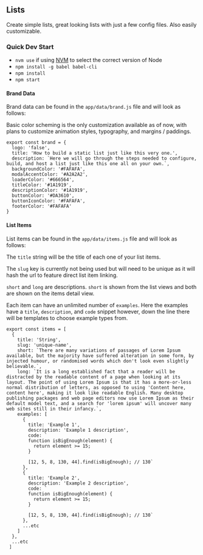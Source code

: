 Lists
------
Create simple lists, great looking lists with just a few config files. Also easily customizable.

### Quick Dev Start
* `nvm use` if using [NVM](https://github.com/creationix/nvm) to select the correct version of Node
* `npm install -g babel babel-cli`
* `npm install`
* `npm start`

#### Brand Data
Brand data can be found in the `app/data/brand.js` file and will look as follows:

Basic color scheming is the only customization available as of now, with plans to customize animation styles, typography, and margins / paddings.

```
export const brand = {
  logo: 'false',
  title: 'How to build a static list just like this very one.',
  description: `Here we will go through the steps needed to configure, build, and host a list just like this one all on your own.`,
  backgroundColor: '#FAFAFA',
  modalAccentColor: '#A2A2A2',
  loaderColor: '#666564',
  titleColor: '#1A1919',
  descriptionColor: '#1A1919',
  buttonColor: '#DA3610',
  buttonIconColor: '#FAFAFA',
  footerColor: '#FAFAFA'
}
```

#### List Items
List items can be found in the `app/data/items.js` file and will look as follows:

The `title` string will be the title of each one of your list items.

The `slug` key is currently not being used but will need to be unique as it will hash the url to feature direct list item linking.

`short` and `long` are descriptions. `short` is shown from the list views and both are shown on the items detail view.

Each item can have an unlimited number of `examples`. Here the examples have a `title`, `description`, and `code` snippet however, down the line there will be templates to choose example types from. 

```
export const items = [
  {
    title: 'String',
    slug: 'unique-name',
    short: `There are many variations of passages of Lorem Ipsum available, but the majority have suffered alteration in some form, by injected humour, or randomised words which don't look even slightly believable.`,
    long: `It is a long established fact that a reader will be distracted by the readable content of a page when looking at its layout. The point of using Lorem Ipsum is that it has a more-or-less normal distribution of letters, as opposed to using 'Content here, content here', making it look like readable English. Many desktop publishing packages and web page editors now use Lorem Ipsum as their default model text, and a search for 'lorem ipsum' will uncover many web sites still in their infancy.`,
    examples: [
      {
        title: 'Example 1',
        description: 'Example 1 description',
        code: `
        function isBigEnough(element) {
          return element >= 15;
        }

        [12, 5, 8, 130, 44].find(isBigEnough); // 130`
      },
      {
        title: 'Example 2',
        description: 'Example 2 description',
        code: `
        function isBigEnough(element) {
          return element >= 15;
        }

        [12, 5, 8, 130, 44].find(isBigEnough); // 130`
      },
      ...etc
    ]
  },
  ...etc
 ]
 ```
